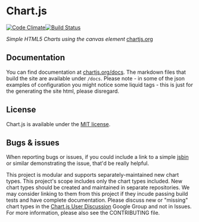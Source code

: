 # Chart.js 

[![Code Climate](https://codeclimate.com/github/nnnick/Chart.js/badges/gpa.svg)](https://codeclimate.com/github/nnnick/Chart.js)[![Build Status](https://travis-ci.org/nnnick/Chart.js.svg?branch=master)](https://travis-ci.org/nnnick/Chart.js)


*Simple HTML5 Charts using the canvas element* [chartjs.org](http://www.chartjs.org)

## Documentation

You can find documentation at [chartjs.org/docs](http://www.chartjs.org/docs/). The markdown files that build the site are available under `/docs`. Please note - in some of the json examples of configuration you might notice some liquid tags - this is just for the generating the site html, please disregard.

## License

Chart.js is available under the [MIT license](http://opensource.org/licenses/MIT).

## Bugs & issues

When reporting bugs or issues, if you could include a link to a simple [jsbin](http://jsbin.com) or similar demonstrating the issue, that'd be really helpful.

This project is modular and supports separately-maintained new chart types. This project's scope includes only the chart types included. New chart types should be created and maintained in separate repositories. We may consider linking to them from this project if they incude passing build tests and have complete documentation. Please discuss new or "missing" chart types in the [Chart.js User Discussion](https://groups.google.com/forum/#!forum/chartjs-user-discussion) Google Group and not in Issues. For more information, please also see the CONTRIBUTING file.
